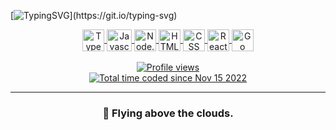 [![TypingSVG](https://readme-typing-svg.herokuapp.com?color=ba60ff&lines=Welcome+to+my+profile.)](https://git.io/typing-svg)

<div align="center">
  <a href="https://wakatime.com/@ryuzaki" target="_blank" />
</div>

<div style="display: inline_block" align="center">
  <img
    align="center"
    alt="Typescript"
    height="35"
    width="35"
    src="https://cdn.jsdelivr.net/gh/devicons/devicon/icons/typescript/typescript-plain.svg"
  />
  <img
    align="center"
    alt="Javascript"
    height="35"
    width="40"
    src="https://cdn.jsdelivr.net/gh/devicons/devicon/icons/javascript/javascript-plain.svg"
  />
  <img
    align="center"
    alt="Node.js"
    height="35"
    width="35"
    src="https://cdn.iconscout.com/icon/free/png-256/node-js-1174925.png"
  />
  <img
    align="center"
    alt="HTML5"
    height="35"
    width="35"
    src="https://cdn.jsdelivr.net/gh/devicons/devicon/icons/html5/html5-original.svg"
  />
  <img
    align="center"
    alt="CSS"
    height="35"
    width="35"
    src="https://cdn.jsdelivr.net/gh/devicons/devicon/icons/css3/css3-original.svg"
  />
  <img
    align="center"
    alt="React"
    height="35"
    width="35"
    src="https://cdn.jsdelivr.net/gh/devicons/devicon/icons/react/react-original.svg"
  />
  <img
    align="center"
    alt="Go"
    height="35"
    width="35"
    src="https://cdn.jsdelivr.net/gh/devicons/devicon/icons/go/go-original.svg"
  />
</div>

<br />

<div align="center">
  <img
    src="https://komarev.com/ghpvc/?username=itsryu&color=green"
    alt="Profile views"
  />
</div>

<div align="center">
  <a href="https://wakatime.com/@0420002a-2961-49e9-bd88-efcb03deddec">
    <img
      src="https://wakatime.com/badge/user/0420002a-2961-49e9-bd88-efcb03deddec.svg"
      alt="Total time coded since Nov 15 2022"
    />
  </a>
</div>

<hr />

<h3 align="center">🚀 Flying above the clouds.</h3>
